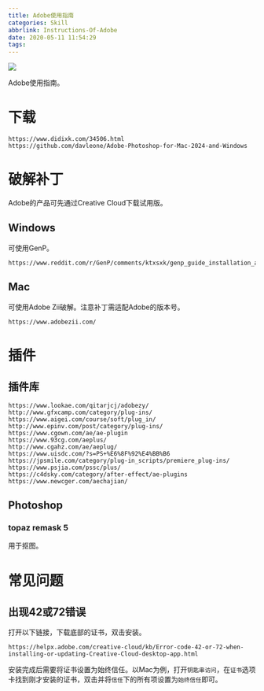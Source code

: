 ```yaml
---
title: Adobe使用指南
categories: Skill
abbrlink: Instructions-Of-Adobe
date: 2020-05-11 11:54:29
tags:
---
```


![](topic.jpg)

Adobe使用指南。

<!-- more -->

# 下载

```
https://www.didixk.com/34506.html
https://github.com/davleone/Adobe-Photoshop-for-Mac-2024-and-Windows
```

# 破解补丁

Adobe的产品可先通过Creative Cloud下载试用版。

## Windows

可使用GenP。

```
https://www.reddit.com/r/GenP/comments/ktxsxk/genp_guide_installation_and_cleanup/
```

## Mac

可使用Adobe Zii破解。注意补丁需适配Adobe的版本号。

```
https://www.adobezii.com/
```

# 插件

## 插件库

```
https://www.lookae.com/qitarjcj/adobezy/
http://www.gfxcamp.com/category/plug-ins/
https://www.aigei.com/course/soft/plug_in/
http://www.epinv.com/post/category/plug-ins/
https://www.cgown.com/ae/ae-plugin
https://www.93cg.com/aeplus/
http://www.cgahz.com/ae/aeplug/
https://www.uisdc.com/?s=PS+%E6%8F%92%E4%BB%B6
https://jpsmile.com/category/plug-in_scripts/premiere_plug-ins/
https://www.psjia.com/pssc/plus/
https://c4dsky.com/category/after-effect/ae-plugins
https://www.newcger.com/aechajian/
```

## Photoshop

### topaz remask 5

用于抠图。

# 常见问题

## 出现42或72错误

打开以下链接，下载底部的证书，双击安装。

```
https://helpx.adobe.com/creative-cloud/kb/Error-code-42-or-72-when-installing-or-updating-Creative-Cloud-desktop-app.html
```

安装完成后需要将证书设置为始终信任。以Mac为例，打开`钥匙串访问`，在`证书`选项卡找到刚才安装的证书，双击并将`信任`下的所有项设置为`始终信任`即可。

